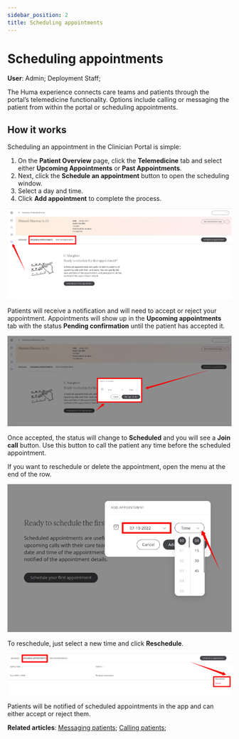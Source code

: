 ```yaml
---
sidebar_position: 2
title: Scheduling appointments 
---
```

# Scheduling appointments
**User**: Admin; Deployment Staff; 

The Huma experience connects care teams and patients through the portal’s telemedicine functionality. Options include calling or messaging the patient from within the portal or scheduling appointments.
## How it works​

Scheduling an appointment in the Clinician Portal is simple:
1. On the **Patient Overview** page, click the **Telemedicine** tab and select either **Upcoming Appointments** or **Past Appointments**. 
2. Next, click the **Schedule an appointment** button to open the scheduling window. 
3. Select a day and time.
4. Click **Add appointment** to complete the process.

![Scheduling](./assets/Scheduling01.png)

Patients will receive a notification and will need to accept or reject your appointment. Appointments will show up in the **Upcoming appointments** tab with the status **Pending confirmation** until the patient has accepted it.

![Pending confirmation](./assets/Scheduling02.png)

Once accepted, the status will change to **Scheduled** and you will see a **Join call** button. Use this button to call the patient any time before the scheduled appointment.
 
If you want to reschedule or delete the appointment, open the menu at the end of the row.

![Delete appointment](./assets/Scheduling03.png)

To reschedule, just select a new time and click **Reschedule**.

![Reschedule appointment](./assets/Scheduling04.png)

Patients will be notified of scheduled appointments in the app and can either accept or reject them.

**Related articles**: [Messaging patients](./messaging-patients.md); [Calling patients](./calling-patients.md);
